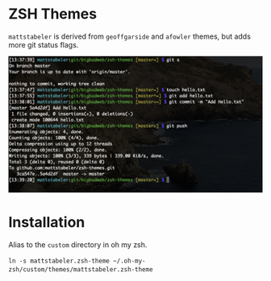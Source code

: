 # ZSH Themes

`mattstabeler` is derived from `geoffgarside` and `afowler` themes, but adds more git status flags. 

![Screenshot showing example](screenshot.png)

# Installation

Alias to the `custom` directory in oh my zsh. 

`ln -s mattstabeler.zsh-theme ~/.oh-my-zsh/custom/themes/mattstabeler.zsh-theme`
